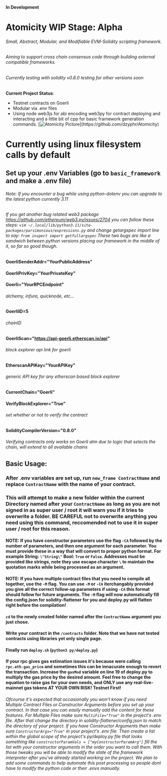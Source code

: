 **In Development**
# Atomicity WIP Stage: Alpha
###### Small, Abstract, Modular, and Modifiable EVM-Solidity scripting framework. 
###### Aiming to support cross chain consensus code through building external compatible frameworks.
###### Currently testing with solidity v0.8.0 testing for other versions soon
**Current Project Status**:
  * Testnet contracts on Goerli
  * Modular via .env files
  * Using node web3js for abi encoding web3py for contract deploying and interacting and a little bit of cpp for basic framework generation commands.
[![Atomicity Picture](https://www.thoughtco.com/thmb/D_uEiv8l3SYKvWtKkAkN_O5zB7U=/3825x2574/filters:fill(auto,1)/GettyImages-141483984-56a133b65f9b58b7d0bcfdb1.jpg)](https://github.com/dzyphr/Atomicity)

# Currently using linux filesystem calls by default

## Set up your .env Variables (go to `basic_framework` and make a .env file)

###### Note: If you encounter a bug while using python-dotenv you can upgrade to the latest python currently 3.11

###### If you get another bug related web3 package https://github.com/ethereum/web3.py/issues/2704 you can follow these steps: `vim ~/.local/lib/python3.11/site-packages/parsimonious/expressions.py` and change getargspec import line to say: `from inspect import getfullargspec` These two bugs are like a sandwich between python versions placing our framework in the middle of it, so far so good though.

#### **GoerliSenderAddr="YourPublicAddress"**
#### **GoerliPrivKey="YourPrivateKey"** 
#### **Goerli="YourRPCEndpoint"** 
###### _alchemy, infura, quicknode, etc..._
#### **GoerliID=5** 
###### _chainID_
#### **GoerliScan="https://api-goerli.etherscan.io/api"** 
###### _block explorer api link for goerli_
#### **EtherscanAPIKey="YourAPIKey"** 
###### _generic API key for any etherscan based block explorer_
#### **CurrentChain="Goerli"**
#### **VerifyBlockExplorer="True"** 
###### _set whether or not to verify the contract_
#### **SolidityCompilerVersion="0.8.0"** 

###### Verifying contracts only works on Goerli atm due to logic that selects the chain, will extend to all available chains

## Basic Usage:

### After .env variables are set up, run `new_frame ContractName` and replace `ContractName` with the name of your contract.

### This will attempt to make a new folder within the current Directory named after your `ContractName` as long as you are not signed in as super user / root it will warn you if it tries to overwrite a folder. BE CAREFUL not to overwrite anything you need using this command, reccomended not to use it in super user / root for this reason. 

#### NOTE: If you have constructor parameters use the flag `-CA` followed by the number of parameters, and then one argument for each parameter. You must provide these in a way that will convert to proper python format. For example String: `\"String\"` Bool: `True` or `False`. Addresses must be provided like strings, note they use escape character `\` to maintain the quotation marks while being processed as an argument. 

#### NOTE: If you have multiple contract files that you need to compile all together, use the `-M` flag. You can use `-M` or `-CA` iterchangably provided you give all the correct follow-up parameters if using `-CA` this format should follow for future arguments. The `-M` flag will now automatically fill the config.json for solidity-flattener for you and deploy.py will flatten right before the compilation!



#### `cd` to the newly created folder named after the `ContractName` argument you just chose.

#### Write your contract in the `/contracts` folder. Note that we have not tested contracts using libraries yet only single page.

#### Finally run `deploy.sh` (`python3 py/deploy.py`) 

#### If your rpc gives gas estimation issues it's because were calling `rpc.eth.gas_price` and sometimes this can be innacurate enough to revert the transaction. Increase the `gasMod` variable on line 19 of deploy.py to multiply the gas price by the desired amount. Feel free to change the equation to raise gas for your own needs, and ONLY use any real-live-mainnet gas tokens AT YOUR OWN RISK! Testnet First!

###### Ofcourse it's expected that occasionally you won't know if you need Multiple Contract Files or Constructor Arguments before you set up your contract. In that case you can easily manually add the content for these features. For Multiple Files make sure `MultiFile="True"` in the project's .env file. After that change the directory in solidity-flattener/config.json to match the directory of your project. If you have Constructor Arguments then make sure `ConstructorArgs="True"` in your project's .env file. Then create a list within the global scope of the project's py/deploy.py file that looks something like `constructorParamVals = ["myConstructorParamArg"]` fill the list with your constructor arguments in the order you want to call them. With those tweaks you will be able to modify the state of the framework interpreter after you've already started working on the project. We plan to add some commands to help automate this post processing so people dont have to modify the python code or their .envs manually.
